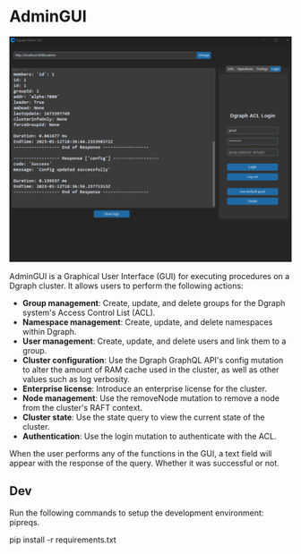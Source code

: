 # AdminGUI

![gui](images/gui.png)

AdminGUI is a Graphical User Interface (GUI) for executing procedures on a Dgraph cluster. It allows users to perform the following actions:

* **Group management**: Create, update, and delete groups for the Dgraph system's Access Control List (ACL).
* **Namespace management**: Create, update, and delete namespaces within Dgraph.
* **User management**: Create, update, and delete users and link them to a group.
* **Cluster configuration**: Use the Dgraph GraphQL API's config mutation to alter the amount of RAM cache used in the cluster, as well as other values such as log verbosity.
* **Enterprise license**: Introduce an enterprise license for the cluster.
* **Node management**: Use the removeNode mutation to remove a node from the cluster's RAFT context.
* **Cluster state**: Use the state query to view the current state of the cluster.
* **Authentication**: Use the login mutation to authenticate with the ACL.

When the user performs any of the functions in the GUI, a text field will appear with the response of the query. Whether it was successful or not.

## Dev

Run the following commands to setup the development environment:
pipreqs.

pip install -r requirements.txt
